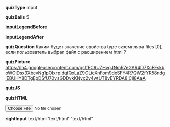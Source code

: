 ____quizType____
input

____quizBalls____
5

____inputLegendBefore____


____inputLegendAfter____


____quizQuestion____
Каким будет значение свойства type экземпляра files [0], если пользователь выбрал файл с расширением html ?

____quizPicture____
https://lh4.googleusercontent.com/gslfEC9UZHvqJNmR7eGAR4D7XcFEskboWOiDsx3XbcvNg1pOIxrpIdqfQxLaZ9OLicXnFom9dxSFY4R7QW2fYR58ndglEBUHY8DTgEpDSfU70vsGDDvkKNyx2v4wtUT8vEYRDA8ICjl8AaA

____quizJS____


____quizHTML____
<body>
    <input type="file"/>
</body>

____rightInput____
text/html
'text/html'
"text/html"
